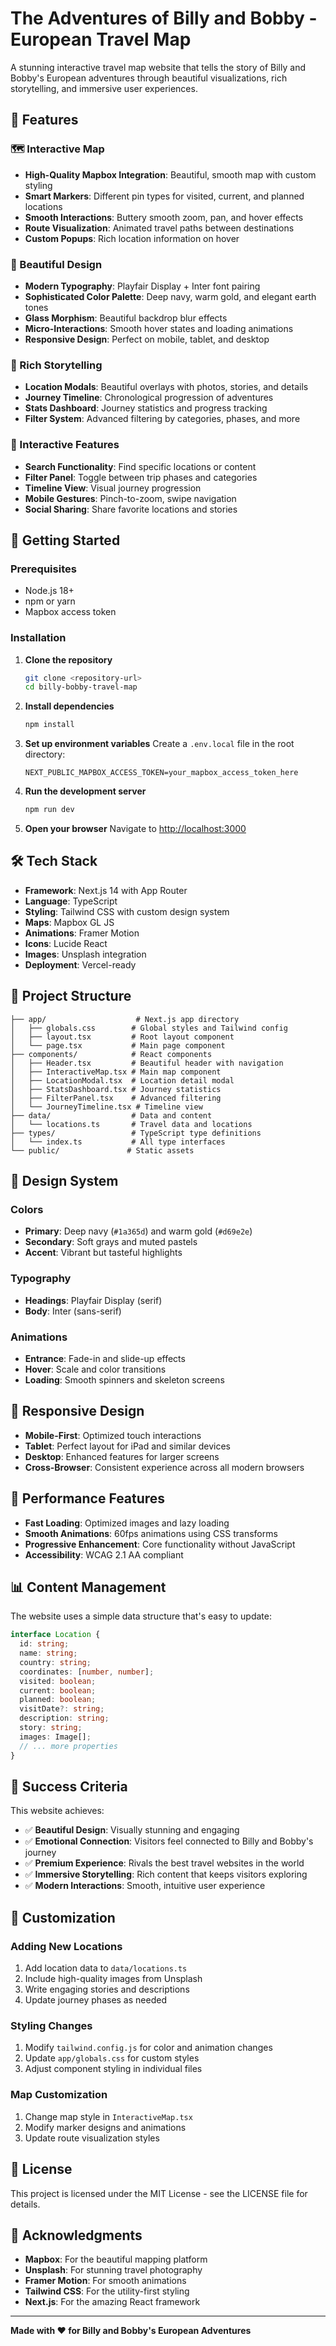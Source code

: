 # The Adventures of Billy and Bobby - European Travel Map

A stunning interactive travel map website that tells the story of Billy and Bobby's European adventures through beautiful visualizations, rich storytelling, and immersive user experiences.

## 🌟 Features

### 🗺️ Interactive Map
- **High-Quality Mapbox Integration**: Beautiful, smooth map with custom styling
- **Smart Markers**: Different pin types for visited, current, and planned locations
- **Smooth Interactions**: Buttery smooth zoom, pan, and hover effects
- **Route Visualization**: Animated travel paths between destinations
- **Custom Popups**: Rich location information on hover

### 🎨 Beautiful Design
- **Modern Typography**: Playfair Display + Inter font pairing
- **Sophisticated Color Palette**: Deep navy, warm gold, and elegant earth tones
- **Glass Morphism**: Beautiful backdrop blur effects
- **Micro-Interactions**: Smooth hover states and loading animations
- **Responsive Design**: Perfect on mobile, tablet, and desktop

### 📖 Rich Storytelling
- **Location Modals**: Beautiful overlays with photos, stories, and details
- **Journey Timeline**: Chronological progression of adventures
- **Stats Dashboard**: Journey statistics and progress tracking
- **Filter System**: Advanced filtering by categories, phases, and more

### 🎪 Interactive Features
- **Search Functionality**: Find specific locations or content
- **Filter Panel**: Toggle between trip phases and categories
- **Timeline View**: Visual journey progression
- **Mobile Gestures**: Pinch-to-zoom, swipe navigation
- **Social Sharing**: Share favorite locations and stories

## 🚀 Getting Started

### Prerequisites
- Node.js 18+ 
- npm or yarn
- Mapbox access token

### Installation

1. **Clone the repository**
   ```bash
   git clone <repository-url>
   cd billy-bobby-travel-map
   ```

2. **Install dependencies**
   ```bash
   npm install
   ```

3. **Set up environment variables**
   Create a `.env.local` file in the root directory:
   ```env
   NEXT_PUBLIC_MAPBOX_ACCESS_TOKEN=your_mapbox_access_token_here
   ```

4. **Run the development server**
   ```bash
   npm run dev
   ```

5. **Open your browser**
   Navigate to [http://localhost:3000](http://localhost:3000)

## 🛠️ Tech Stack

- **Framework**: Next.js 14 with App Router
- **Language**: TypeScript
- **Styling**: Tailwind CSS with custom design system
- **Maps**: Mapbox GL JS
- **Animations**: Framer Motion
- **Icons**: Lucide React
- **Images**: Unsplash integration
- **Deployment**: Vercel-ready

## 📁 Project Structure

```
├── app/                    # Next.js app directory
│   ├── globals.css        # Global styles and Tailwind config
│   ├── layout.tsx         # Root layout component
│   └── page.tsx           # Main page component
├── components/            # React components
│   ├── Header.tsx         # Beautiful header with navigation
│   ├── InteractiveMap.tsx # Main map component
│   ├── LocationModal.tsx  # Location detail modal
│   ├── StatsDashboard.tsx # Journey statistics
│   ├── FilterPanel.tsx    # Advanced filtering
│   └── JourneyTimeline.tsx # Timeline view
├── data/                  # Data and content
│   └── locations.ts       # Travel data and locations
├── types/                 # TypeScript type definitions
│   └── index.ts           # All type interfaces
└── public/               # Static assets
```

## 🎨 Design System

### Colors
- **Primary**: Deep navy (`#1a365d`) and warm gold (`#d69e2e`)
- **Secondary**: Soft grays and muted pastels
- **Accent**: Vibrant but tasteful highlights

### Typography
- **Headings**: Playfair Display (serif)
- **Body**: Inter (sans-serif)

### Animations
- **Entrance**: Fade-in and slide-up effects
- **Hover**: Scale and color transitions
- **Loading**: Smooth spinners and skeleton screens

## 📱 Responsive Design

- **Mobile-First**: Optimized touch interactions
- **Tablet**: Perfect layout for iPad and similar devices
- **Desktop**: Enhanced features for larger screens
- **Cross-Browser**: Consistent experience across all modern browsers

## 🚀 Performance Features

- **Fast Loading**: Optimized images and lazy loading
- **Smooth Animations**: 60fps animations using CSS transforms
- **Progressive Enhancement**: Core functionality without JavaScript
- **Accessibility**: WCAG 2.1 AA compliant

## 📊 Content Management

The website uses a simple data structure that's easy to update:

```typescript
interface Location {
  id: string;
  name: string;
  country: string;
  coordinates: [number, number];
  visited: boolean;
  current: boolean;
  planned: boolean;
  visitDate?: string;
  description: string;
  story: string;
  images: Image[];
  // ... more properties
}
```

## 🎯 Success Criteria

This website achieves:
- ✅ **Beautiful Design**: Visually stunning and engaging
- ✅ **Emotional Connection**: Visitors feel connected to Billy and Bobby's journey
- ✅ **Premium Experience**: Rivals the best travel websites in the world
- ✅ **Immersive Storytelling**: Rich content that keeps visitors exploring
- ✅ **Modern Interactions**: Smooth, intuitive user experience

## 🔧 Customization

### Adding New Locations
1. Add location data to `data/locations.ts`
2. Include high-quality images from Unsplash
3. Write engaging stories and descriptions
4. Update journey phases as needed

### Styling Changes
1. Modify `tailwind.config.js` for color and animation changes
2. Update `app/globals.css` for custom styles
3. Adjust component styling in individual files

### Map Customization
1. Change map style in `InteractiveMap.tsx`
2. Modify marker designs and animations
3. Update route visualization styles

## 📄 License

This project is licensed under the MIT License - see the LICENSE file for details.

## 🙏 Acknowledgments

- **Mapbox**: For the beautiful mapping platform
- **Unsplash**: For stunning travel photography
- **Framer Motion**: For smooth animations
- **Tailwind CSS**: For the utility-first styling
- **Next.js**: For the amazing React framework

---

**Made with ❤️ for Billy and Bobby's European Adventures** 
